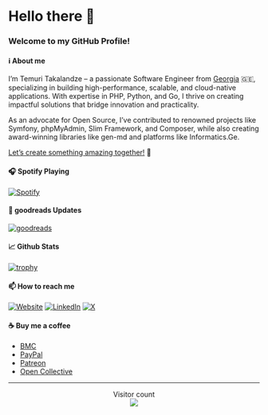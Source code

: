 # Hello there 👋

### Welcome to my GitHub Profile!

#### :information_source: About me

I’m Temuri Takalandze – a passionate Software Engineer from [Georgia](https://en.wikipedia.org/wiki/Georgia_(country)) 🇬🇪, specializing in building high-performance, scalable, and cloud-native applications. With expertise in PHP, Python, and Go, I thrive on creating impactful solutions that bridge innovation and practicality.

As an advocate for Open Source, I’ve contributed to renowned projects like Symfony, phpMyAdmin, Slim Framework, and Composer, while also creating award-winning libraries like gen-md and platforms like Informatics.Ge.

[Let’s create something amazing together!](https://www.abgeo.dev/book) 🚀

#### 🎧 Spotify Playing

[![Spotify](https://spotify.abgeo.dev)](https://open.spotify.com/user/fwdo5st33ekjxmh1o4fa7ay6l)

#### 📖 goodreads Updates

[![goodreads](https://goodreads.abgeo.dev)](https://www.goodreads.com/abgeo)

#### :chart_with_upwards_trend: Github Stats

[![trophy](https://github-profile-trophy.vercel.app/?username=ABGEO&no-bg=true&theme=gruvbox&margin-w=10&margin-h=10&column=7)](https://github.com/ryo-ma/github-profile-trophy)

#### 📫 How to reach me

[![Website](https://img.shields.io/badge/abgeo.dev-18795b.svg?&style=flat-square)](https://www.abgeo.dev)
[![LinkedIn](https://img.shields.io/badge/LinkedIn-0077B5.svg?&style=flat-square&logo=linkedin&logoColor=white)](https://www.linkedin.com/in/abgeo)
[![X](https://img.shields.io/badge/X-1C9CEA.svg?&style=flat-square&logo=x&logoColor=white)](https://x.com/ABGEO07)

#### :coffee: Buy me a coffee

- [BMC](https://www.buymeacoffee.com/ABGEO)
- [PayPal](https://www.paypal.me/ABGEO)
- [Patreon](https://www.patreon.com/ABGEO)
- [Open Collective](https://opencollective.com/ABGEO)

---

<p align="center"> 
  Visitor count<br>
  <img src="https://profile-counter.glitch.me/abgeo/count.svg" />
</p>
